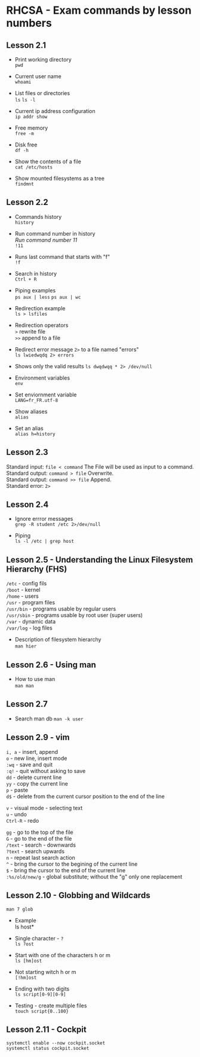 # RHCSA - Exam commands by lesson numbers

## Lesson 2.1

- Print working directory  
`pwd`

- Current user name  
`whoami`

- List files or directories  
`ls`
`ls -l`

- Current ip address configuration  
`ip addr show`

- Free memory  
`free -m`

- Disk free  
`df -h`

- Show the contents of a file  
`cat /etc/hosts`

- Show mounted filesystems as a tree  
`findmnt`

## Lesson 2.2

- Commands history  
`history`

- Run command number in history  
 *Run command number 11*  
`!11`  

- Runs last command that starts with "f"  
`!f`

- Search in history  
`Ctrl + R`

- Piping examples  
`ps aux | less`
`ps aux | wc`

- Redirection example  
`ls > lsfiles`

- Redirection operators  
`>` rewrite file  
`>>` append to a file

- Redirect error message `2>` to a file named "errors"  
`ls lwiedwqdq 2> errors`

- Shows only the valid results
`ls dwqdwqq * 2> /dev/null`

- Environment variables  
`env`

- Set enviornment variable  
`LANG=fr_FR.utf-8`

- Show aliases  
`alias`

- Set an alias  
`alias h=history`

## Lesson 2.3

Standard input: `file < command` The File will be used as input to a command.  
Standard output: `command > file` Overwrite.  
Standard output: `command >> file` Append.  
Standard error: `2>`  
 
## Lesson 2.4

- Ignore errror messages  
`grep -R student /etc 2>/dev/null`

- Piping  
`ls -l /etc | grep host`

## Lesson 2.5 - Understanding the Linux Filesystem Hierarchy (FHS)

`/etc` - config fils  
`/boot` - kernel  
`/home` - users  
`/usr` - program files  
`/usr/bin` - programs usable by regular users  
`/usr/sbin` - programs usable by root user (super users)  
`/var` - dynamic data  
`/var/log` - log files  

- Description of filesystem hierarchy  
`man hier`

## Lesson 2.6 - Using man

- How to use man  
`man man`

## Lesson 2.7

- Search man db
`man -k user`

## Lesson 2.9 - vim

 `i, a` - insert, append  
 `o` - new line, insert mode  
 `:wq` - save and quit  
 `:q!` - quit without asking to save  
 `dd` - delete current line  
 `yy` - copy the current line  
 `p` - paste  
 `d$` - delete from the current cursor position to the end of the line  

 `v` - visual mode - selecting text  
 `u` - undo  
 `Ctrl-R` - redo  

 `gg` - go to the top of the file  
 `G` - go to the end of the file  
 `/text` - search - downwards  
 `?text` - search upwards  
 `n` - repeat last search action  
 `^` - bring the cursor to the begining of the current line  
 `$` - bring the cursor to the end of the current line  
 `:%s/old/new/g` - global substitute; without the "g" only one replacement  

## Lesson 2.10 - Globbing and Wildcards

`man 7 glob`

- Example  
ls host*

- Single character - `?`  
`ls ?ost`

- Start with one of the characters h or m  
`ls [hm]ost`

- Not starting witch h or m  
`[!hm]ost`

- Ending with two digits  
`ls script[0-9][0-9]`

- Testing - create multiple files  
`touch script{0..100}`

## Lesson 2.11 - Cockpit

`systemctl enable --now cockpit.socket`  
`systemctl status cockpit.socket`
